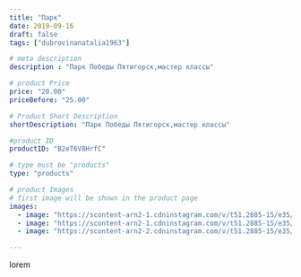 ```yaml
---
title: "Парк"
date: 2019-09-16
draft: false
tags: ["dubrovinanatalia1963"]

# meta description
description : "Парк Победы Пятигорск,мастер классы"

# product Price
price: "20.00"
priceBefore: "25.00"

# Product Short Description
shortDescription: "Парк Победы Пятигорск,мастер классы"

#product ID
productID: "B2eT6V8HrfC"

# type must be "products"
type: "products"

# product Images
# first image will be shown in the product page
images:
  - image: "https://scontent-arn2-1.cdninstagram.com/v/t51.2885-15/e35/69650724_454827955121152_6241321405459896387_n.jpg?_nc_ht=scontent-arn2-1.cdninstagram.com&_nc_cat=104&_nc_ohc=nNH11G_NTloAX_In17r&se=7&tp=1&oh=acff41aadbc36c6dd0d749537493a92b&oe=605C0052&ig_cache_key=MjEzNDIzMDg0MzY2OTY0MzMwMg%3D%3D.2"
  - image: "https://scontent-arn2-1.cdninstagram.com/v/t51.2885-15/e35/69763992_383243865703807_633346920169318438_n.jpg?_nc_ht=scontent-arn2-1.cdninstagram.com&_nc_cat=107&_nc_ohc=gkHfYoDIiBUAX9vErNx&se=7&tp=1&oh=4bbff1af17881d697c97a59d67cadca0&oe=605BF2B8&ig_cache_key=MjEzNDIzMDg0MzY5NTAyMTUwNA%3D%3D.2"
  - image: "https://scontent-arn2-2.cdninstagram.com/v/t51.2885-15/e35/69238924_775751472864077_4460054319146893603_n.jpg?_nc_ht=scontent-arn2-2.cdninstagram.com&_nc_cat=105&_nc_ohc=4ZwWw1Ulh8EAX8spfIV&se=7&tp=1&oh=d81e2ab3b6c0d6ec1a41ae18161e6303&oe=605B25C3&ig_cache_key=MjEzNDIzMDg0MzY4NjU0NTc0Nw%3D%3D.2"

---
```

lorem
